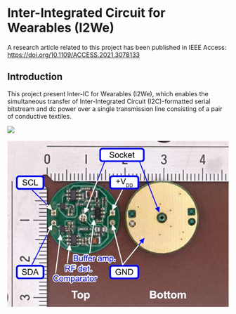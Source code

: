 # Inter-Integrated Circuit for Wearables (I2We)

A research article related to this project has been published in IEEE Access: https://doi.org/10.1109/ACCESS.2021.3078133

## Introduction

This project present Inter-IC for Wearables (I2We), which enables the simultaneous transfer of Inter-Integrated Circuit (I2C)-formatted serial bitstream and dc power over a single transmission line consisting of a pair of conductive textiles. 

![](figures/SI2We.gif)

![](figures/module.JPG)
